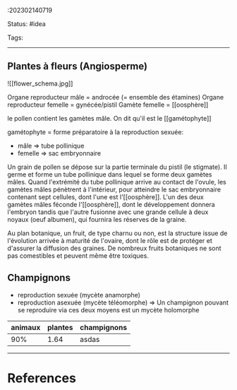 :202302140719

Status: #idea

Tags:

---


## Plantes à fleurs (Angiosperme)
![[flower_schema.jpg]]

Organe reproducteur mâle = androcée (= ensemble des étamines)
Organe reproducteur femelle = gynécée/pistil
Gamète femelle = [[oosphère]]

le pollen contient les gamètes mâle. On dit qu'il est le [[gamétophyte]]

gamétophyte = forme préparatoire à la reproduction sexuée:
- mâle => tube pollinique
- femelle => sac embryonnaire

Un grain de pollen se dépose sur la partie terminale du pistil (le stigmate). Il germe et forme un tube pollinique dans lequel se forme deux gamètes mâles. Quand l'extrémité du tube pollinique arrive au contact de l'ovule, les gamètes mâles pénètrent à l'intérieur, pour atteindre le sac embryonnaire contenant sept cellules, dont l'une est l'[[oosphère]]. L'un des deux gamètes mâles féconde l'[[oosphère]], dont le développement donnera l'embryon tandis que l'autre fusionne avec une grande cellule à deux noyaux (oeuf albumen), qui fournira les réserves de la graine.

Au plan botanique, un fruit, de type charnu ou non, est la structure issue de l'évolution arrivée à maturité de l'ovaire, dont le rôle est de protéger et d'assurer la diffusion des graines. De nombreux fruits botaniques ne sont pas comestibles et peuvent même être toxiques. 

## Champignons

- reproduction sexuée (mycète anamorphe)
- reproduction asexuée (mycète téléomorphe)
=> Un champignon pouvant se reproduire via ces deux moyens est un mycète holomorphe


|animaux|plantes|champignons|
|-|-|-|
|90%|1.64|asdas|





---
# References